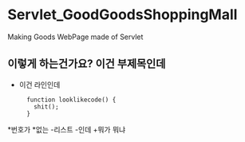 # Servlet_GoodGoodsShoppingMall
Making Goods WebPage made of Servlet

## 이렇게 하는건가요? 이건 부제목인데

- 이건 라인인데

        function looklikecode() {
          shit();
        }

*번호가
*없는
-리스트
-인데
+뭐가 뭐냐
